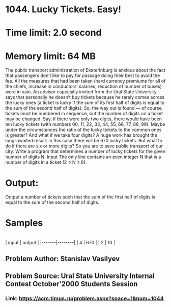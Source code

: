 # 1044. Lucky Tickets. Easy!
# Time limit: 2.0 second
# Memory limit: 64 MB
The public transport administration of Ekaterinburg is anxious about the fact that passengers don’t like to pay for passage doing their best to avoid the fee. All the measures that had been taken (hard currency premiums for all of the chiefs, increase in conductors’ salaries, reduction of number of buses) were in vain. An advisor especially invited from the Ural State University says that personally he doesn’t buy tickets because he rarely comes across the lucky ones (a ticket is lucky if the sum of its first half of digits is equal to the sum of the second half of digits). So, the way out is found — of course, tickets must be numbered in sequence, but the number of digits on a ticket may be changed. Say, if there were only two digits, there would have been ten lucky tickets (with numbers 00, 11, 22, 33, 44, 55, 66, 77, 88, 99). Maybe under the circumstances the ratio of the lucky tickets to the common ones is greater? And what if we take four digits? A huge work has brought the long-awaited result: in this case there will be 670 lucky tickets. But what to do if there are six or more digits?
So you are to save public transport of our city. Write a program that determines a number of lucky tickets for the given number of digits N.
Input
The only line contains an even integer N that is a number of digits in a ticket (2 ≤ N ≤ 8).
# Output:
Output a number of tickets such that the sum of the first half of digits is equal to the sum of the second half of digits.


# Samples
<br>
| input | output |
|-------|--------|
| 4     | 670    |
| 2     | 10     |


<br>

## Problem Author: Stanislav Vasilyev
## Problem Source: Ural State University Internal Contest October'2000 Students Session

### Link: https://acm.timus.ru/problem.aspx?space=1&num=1044

